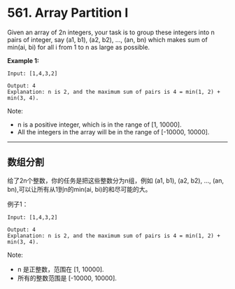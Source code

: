 # 561. Array Partition I

Given an array of 2n integers, your task is to group these integers into n pairs of integer, say (a1, b1), (a2, b2), ..., (an, bn) which makes sum of min(ai, bi) for all i from 1 to n as large as possible.

**Example 1:**

```
Input: [1,4,3,2]

Output: 4
Explanation: n is 2, and the maximum sum of pairs is 4 = min(1, 2) + min(3, 4).
```

Note:

- n is a positive integer, which is in the range of [1, 10000].
- All the integers in the array will be in the range of [-10000, 10000].

---

## 数组分割

给了2n个整数，你的任务是把这些整数分为n组，例如 (a1, b1), (a2, b2), ..., (an, bn),可以让所有从1到n的min(ai, bi)的和尽可能的大。

例子1：

```
Input: [1,4,3,2]

Output: 4
Explanation: n is 2, and the maximum sum of pairs is 4 = min(1, 2) + min(3, 4).
```

Note:

- n 是正整数，范围在 [1, 10000].
- 所有的整数范围是 [-10000, 10000].
